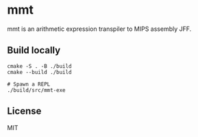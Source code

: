 # mmt

mmt is an arithmetic expression transpiler to MIPS assembly JFF.

## Build locally

```
cmake -S . -B ./build
cmake --build ./build

# Spawn a REPL
./build/src/mmt-exe
```

## License

MIT
